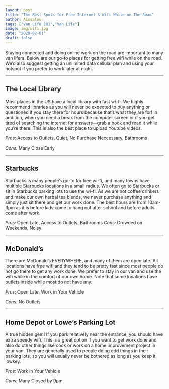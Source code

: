```yaml
---
layout: post
title: "The Best Spots for Free Internet & Wifi While on The Road"
author: Aïssatou
tags: ["Van Life 101","Van Life"]
image: img/wifi.jpg
date: "2020-02-01"
draft: false
---
```


Staying connected and doing online work on the road are important to many van lifers. Below are our go-to places for getting free wifi while on the road. We’d also suggest getting an unlimited data cellular plan and using your hotspot if you prefer to work later at night.

---

## The Local Library

Most places in the US have a local library with fast wi-fi. We highly recommend libraries as you will never be expected to buy anything or questioned if you stay there for hours because that’s what they are for! In addition, when you need a break from the computer screen or if you get tired of searching the internet for answers—grab a book and read it while you’re there. This is also the best place to upload Youtube videos.

*Pros:* Access to Outlets, Quiet, No Purchase Neccessary, Bathrooms

*Cons:* Many Close Early

---

## Starbucks

Starbucks is many people’s go-to for free wi-fi, and many towns have multiple Starbucks locations in a small radius. We often go to Starbucks or sit in Starbucks parking lots to use the wi-fi. As we are not coffee drinkers and make our own herbal tea blends, we never purchase anything and simply just sit there and get our work done. The best hours are from 10am-3pm as it is before kids come to hang out after school and before adults come after work.

*Pros:* Open Late, Access to Outlets, Bathrooms
*Cons:* Crowded on Weekends, Noisy
  
---

## McDonald’s

There are McDonald’s EVERYWHERE, and many of them are open late. All locations have free wifi and they tend to be pretty fast since most people do not go there to get any work done. We prefer to stay in our van and use the wifi while in the comfort of our own home. Note that some locations have outlets inside while most do not have any.

*Pros:* Open Late, Work in Your Vehicle

*Cons:* No Outlets

---
## Home Depot or Lowe’s Parking Lot

A true hidden gem! If you park relatively near the entrance, you should have extra speedy wifi. This is a great option if you want to get work done and also do other things like cook or work on a home improvement project in your van. They are generally used to people doing odd things in their parking lots, so you will usually never be bothered as long as you keep it lowkey.

*Pros:* Work in Your Vehicle

*Cons:* Many Closed by 9pm
